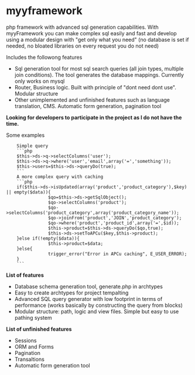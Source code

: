 # myyframework
php framework with advanced sql generation capabilities. 
With myyFramework you can make complex sql easily and fast and develop using a modular design with "get only what you need" (no database is set if needed, no bloated libraries on every request you do not need)

Includes the followong features
- Sql generation tool for most sql search queries (all join types, multiple join conditions). The tool generates the database mappings. Currently only works on mysql
- Router, Business logic. Built with principle of "dont need dont use". Modular structure
- Other unimplemented and unfinished features such as language translation, CMS. Automatic form generation, pagination tool

**Looking for developers to participate in the project as I do not have the time.**

Some examples


		Simple query
		```php
	    $this->ds->q->selectColumns('user');
	    $this->ds->q->where('user','email',array('=','something'));
	    $this->users=$this->ds->queryDo(true);
		```
		A more complex query with caching 
		```php
		if($this->ds->isUpdated(array('product','product_category'),$key) || empty($data)){
					$qo=$this->ds->getSqlObject();
					$qo->selectColumns('product');
					$qo->selectColumns('product_category',array('product_category_name'));
					$qo->joinFrom('product','JOIN','product_category');
					$qo->where('product','product_id',array('=',$id));
					$this->product=$this->ds->queryDo($qo,true);
					$this->ds->setToAPCu($key,$this->product);
		}else if(!empty($data)){
					$this->product=$data;	
		}else{
					trigger_error("Error in APCu caching", E_USER_ERROR);
		}
		```
**List of features**

- Database schema generation tool, generate.php in archtypes
- Easy to create archtypes for project tempalting
- Advanced SQL query generator with low footprint in terms of performance (works basically by constructing the query from blocks)
- Modular structure: path, logic and view files. Simple but easy to use pathing system
		
**List of unfinished features**
- Sessions
- ORM and Forms
- Pagination
- Transaltions
- Automatic form generation tool

